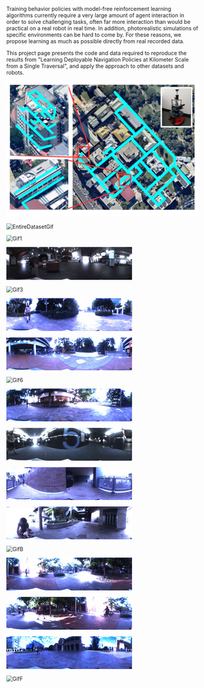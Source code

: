 Training behavior policies with model-free reinforcement learning algorithms currently require a very large amount of agent interaction in order to solve challenging tasks, often far more interaction than would be practical on a real robot in real time. In addition, photorealistic simulations of specific environments can be hard to come by. For these reasons, we propose learning as much as possible directly from real recorded data.

This project page presents the code and data required to reproduce the results from "Learning Deployable Navigation Policies at Kilometer Scale from a Single Traversal", and apply the approach to other datasets and robots.

![CampusMap](plots/campus_map_graph_cropped_robot_buildings_inset.png)

![EntireDatasetGif](gifs/dataset.gif)

![Gif1](gifs/bag1.gif)

![Gif2](gifs/bag2.gif)

![Gif3](gifs/bag3.gif)

![Gif4](gifs/bag4.gif)

![Gif5](gifs/bag5.gif)

![Gif6](gifs/bag6.gif)

![Gif7](gifs/bag7.gif)

![Gif8](gifs/bag8.gif)

![Gif9](gifs/bag9.gif)

![GifA](gifs/bagA.gif)

![GifB](gifs/bagB.gif)

![GifC](gifs/bagC.gif)

![GifD](gifs/bagD.gif)

![GifE](gifs/bagE.gif)

![GifF](gifs/bagF.gif)


